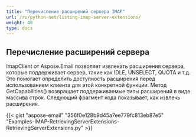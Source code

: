 ```yaml
---
title: "Перечисление расширений сервера IMAP"
url: /ru/python-net/listing-imap-server-extensions/
weight: 40
type: docs
---
```



## **Перечисление расширений сервера**
ImapClient от Aspose.Email позволяет извлекать расширения сервера, которые поддерживает сервер, такие как IDLE, UNSELECT, QUOTA и т.д. Это помогает определить доступность расширения перед использованием клиента для этой конкретной функции. Метод GetCapabilities() возвращает поддерживаемые типы расширений в виде массива строк. Следующий фрагмент кода показывает, как извлечь расширения.



{{< gist "aspose-email" "356f0e128b9d45a7ee779fc813eb87e5" "Examples-IMAP-RetrievingServerExtensions-RetrievingServerExtensions.py" >}}